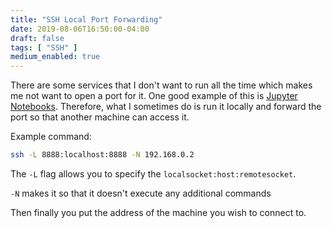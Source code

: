 ```yaml
---
title: "SSH Local Port Forwarding"
date: 2019-08-06T16:50:00-04:00
draft: false
tags: [ "SSH" ]
medium_enabled: true
---
```


There are some services that I don't want to run all the time which makes me not want to open a port for it. One good example of this is [Jupyter Notebooks](https://jupyter.org/). Therefore, what I sometimes do is run it locally and forward the port so that another machine can access it.

Example command:

```bash
ssh -L 8888:localhost:8888 -N 192.168.0.2
```

The `-L` flag allows you to specify the `localsocket:host:remotesocket`. 

`-N` makes it so that it doesn't execute any additional commands

Then finally you put the address of the machine you wish to connect to.
